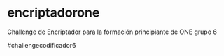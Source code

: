 # encriptadorone
Challenge de Encriptador para la formación principiante de ONE grupo 6

#challengecodificador6
